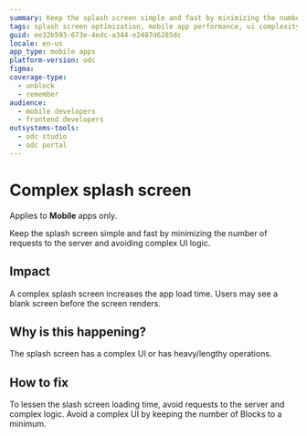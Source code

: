 ```yaml
---
summary: Keep the splash screen simple and fast by minimizing the number of requests to the server and avoiding complex UI logic.
tags: splash screen optimization, mobile app performance, ui complexity reduction, load time improvement, user experience
guid: ee32b593-673e-4edc-a344-e2487d6285dc
locale: en-us
app_type: mobile apps
platform-version: odc
figma:
coverage-type:
  - unblock
  - remember
audience:
  - mobile developers
  - frontend developers
outsystems-tools:
  - odc studio
  - odc portal
---
```

# Complex splash screen

<div class="info" markdown="1">

Applies to **Mobile** apps only.

</div>

Keep the splash screen simple and fast by minimizing the number of requests to the server and avoiding complex UI logic.

## Impact

A complex splash screen increases the app load time. Users may see a blank screen before the screen renders.

## Why is this happening?

The splash screen has a complex UI or has heavy/lengthy operations.

## How to fix

To lessen the slash screen loading time, avoid requests to the server and complex logic. Avoid a complex UI by keeping the number of Blocks to a minimum.
